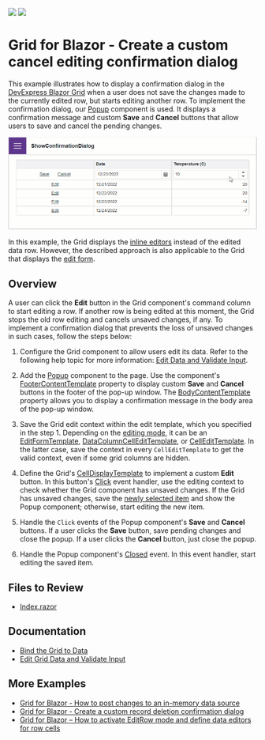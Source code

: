 <!-- default badges list -->
[![](https://img.shields.io/badge/Open_in_DevExpress_Support_Center-FF7200?style=flat-square&logo=DevExpress&logoColor=white)](https://supportcenter.devexpress.com/ticket/details/T1132900)
[![](https://img.shields.io/badge/📖_How_to_use_DevExpress_Examples-e9f6fc?style=flat-square)](https://docs.devexpress.com/GeneralInformation/403183)
<!-- default badges end -->
# Grid for Blazor - Create a custom cancel editing confirmation dialog

This example illustrates how to display a confirmation dialog in the [DevExpress Blazor Grid](https://docs.devexpress.com/Blazor/403143/grid) when a user does not save the changes made to the currently edited row, but starts editing another row. To implement the confirmation dialog, our [Popup](https://docs.devexpress.com/Blazor/DevExpress.Blazor.DxPopup) component is used. It displays a confirmation message and custom **Save** and **Cancel** buttons that allow users to save and cancel the pending changes. 

![Confirmation Dialog](confirmation-dialog.gif)

In this example, the Grid displays the [inline editors](https://docs.devexpress.com/Blazor/403454/grid/edit-data-and-validate-input#grideditmodeeditrow) instead of the edited data row. However, the described approach is also applicable to the Grid that displays the [edit form](https://docs.devexpress.com/Blazor/403454/grid/edit-data-and-validate-input#grideditmodeeditform-default).

## Overview

A user can click the **Edit** button in the Grid component's command column to start editing a row. If another row is being edited at this moment, the Grid stops the old row editing and cancels unsaved changes, if any. To implement a confirmation dialog that prevents the loss of unsaved changes in such cases, follow the steps below:

1. Configure the Grid component to allow users edit its data. Refer to the following help topic for more information: [Edit Data and Validate Input](https://docs.devexpress.com/Blazor/403454/grid/edit-data-and-validate-input).

2. Add the [Popup](https://docs.devexpress.com/Blazor/DevExpress.Blazor.DxPopup) component to the page. Use the component's [FooterContentTemplate](https://docs.devexpress.com/Blazor/DevExpress.Blazor.DxPopupBase.FooterContentTemplate) property to display custom **Save** and **Cancel** buttons in the footer of the pop-up window. The [BodyContentTemplate](https://docs.devexpress.com/Blazor/DevExpress.Blazor.DxPopupBase.BodyContentTemplate) property allows you to display a confirmation message in the body area of the pop-up window.

3. Save the Grid edit context within the edit template, which you specified in the step 1. Depending on the [editing mode](https://docs.devexpress.com/Blazor/DevExpress.Blazor.DxGrid.EditMode), it can be an [EditFormTemplate](https://docs.devexpress.com/Blazor/DevExpress.Blazor.DxGrid.EditFormTemplate), [DataColumnCellEditTemplate](https://docs.devexpress.com/Blazor/DevExpress.Blazor.DxGrid.DataColumnCellEditTemplate), or [CellEditTemplate](https://docs.devexpress.com/Blazor/DevExpress.Blazor.DxGridDataColumn.CellEditTemplate). In the latter case, save the context in every `CellEditTemplate` to get the valid context, even if some grid columns are hidden.

4. Define the Grid's [CellDisplayTemplate](https://docs.devexpress.com/Blazor/DevExpress.Blazor.DxGridCommandColumn.CellDisplayTemplate) to implement a custom **Edit** button. In this button's [Click](https://docs.devexpress.com/Blazor/DevExpress.Blazor.DxButton.Click) event handler, use the editing context to check whether the Grid component has unsaved changes. If the Grid has unsaved changes, save the [newly selected item](https://docs.devexpress.com/Blazor/DevExpress.Blazor.GridColumnCellDisplayTemplateContext.DataItem) and show the Popup component; otherwise, start editing the new item.

5. Handle the `Click` events of the Popup component's **Save** and **Cancel** buttons. If a user clicks the **Save** button, save pending changes and close the popup. If a user clicks the **Cancel** button, just close the popup.

6. Handle the Popup component's [Closed](https://docs.devexpress.com/Blazor/DevExpress.Blazor.DxPopupBase.Closed) event. In this event handler, start editing the saved item.

## Files to Review

- [Index.razor](./CS/ShowConfirmationDialog/Pages/Index.razor)

## Documentation

- [Bind the Grid to Data](https://docs.devexpress.com/Blazor/403737/grid/bind-to-data)
- [Edit Grid Data and Validate Input](https://docs.devexpress.com/Blazor/403454/grid/edit-data-and-validate-input)

## More Examples

- [Grid for Blazor - How to post changes to an in-memory data source](https://github.com/DevExpress-Examples/blazor-dxgrid-post-changes-to-data-source)
- [Grid for Blazor - Create a custom record deletion confirmation dialog](https://github.com/DevExpress-Examples/blazor-dxgrid-show-custom-confirmation-dialog)
- [Grid for Blazor – How to activate EditRow mode and define data editors for row cells](https://github.com/DevExpress-Examples/blazor-grid-row-editing)
